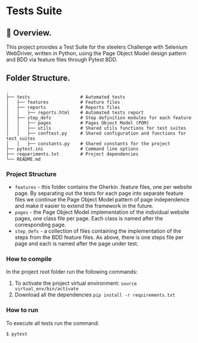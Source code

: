 # Tests Suite

## 🎯 Overview.

This project provides a Test Suite for the steelers Challenge with Selenium WebDriver, written in Python, using the Page Object Model design pattern and BDD via feature files through Pytest BDD.

## Folder Structure.

    .
    ├── tests                   # Automated tests
    │   ├── features            # Feature files
    │   ├── reports            	# Reports files
    │   │   ├── reports.html    # Automated tests report
    │   ├── step_defs           # Step definition modules for each feature
    │   │   ├── pages           # Pages Object Model (POM)
    │   │   ├── utils           # Shared utils functions for test suites
    │   │   ├── conftest.py     # Shared configuration and functions for test suites
    │   │   ├── constants.py    # Shared constants for the project
    ├── pytest.ini              # Command line options
    ├── requeriments.txt        # Project dependencies
    └── README.md

### Project Structure

- `features` - this folder contains the Gherkin .feature files, one per website page. By separating out the tests for each page into separate feature files we continue the Page Object Model pattern of page independence and make it easier to extend the framework in the future.
- `pages` - the Page Object Model implementation of the individual website pages, one class file per page. Each class is named after the corresponding page.
- `step_defs` - a collection of files containing the implementation of the steps from the BDD feature files. As above, there is one steps file per page and each is named after the page under test.

### How to compile

In the project root folder run the following commands:

1. To activate the project virtual environment: `source virtual_env/bin/activate`
2. Download all the dependencies `pip install -r requirements.txt`

### How to run

To execute all tests run the command:

`$ pytest`

